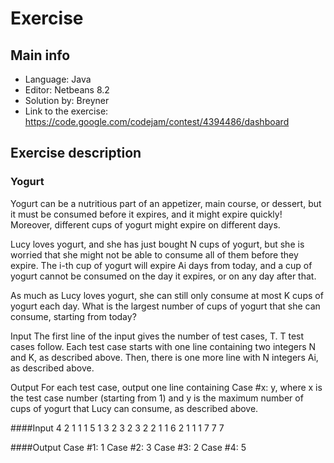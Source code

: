 # Exercise
## Main info
- Language: Java
- Editor: Netbeans 8.2
- Solution by: Breyner
- Link to the exercise: https://code.google.com/codejam/contest/4394486/dashboard

## Exercise description
### Yogurt
Yogurt can be a nutritious part of an appetizer, main course, or dessert, but it must be consumed before it expires, and it might expire quickly! Moreover, different cups of yogurt might expire on different days.

Lucy loves yogurt, and she has just bought N cups of yogurt, but she is worried that she might not be able to consume all of them before they expire. The i-th cup of yogurt will expire Ai days from today, and a cup of yogurt cannot be consumed on the day it expires, or on any day after that.

As much as Lucy loves yogurt, she can still only consume at most K cups of yogurt each day. What is the largest number of cups of yogurt that she can consume, starting from today?

Input
The first line of the input gives the number of test cases, T. T test cases follow. Each test case starts with one line containing two integers N and K, as described above. Then, there is one more line with N integers Ai, as described above.

Output
For each test case, output one line containing Case #x: y, where x is the test case number (starting from 1) and y is the maximum number of cups of yogurt that Lucy can consume, as described above.

####Input
4
2 1
1 1
5 1
3 2 3 2 3
2 2
1 1
6 2
1 1 1 7 7 7

####Output
Case #1: 1
Case #2: 3
Case #3: 2
Case #4: 5
